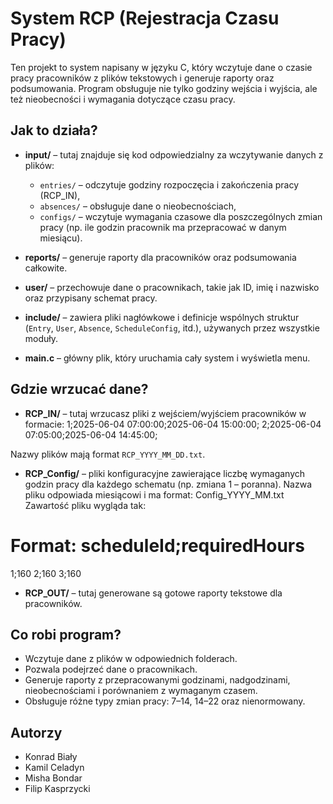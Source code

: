 # System RCP (Rejestracja Czasu Pracy)

Ten projekt to system napisany w języku C, który wczytuje dane o czasie pracy pracowników z plików tekstowych i generuje raporty oraz podsumowania. Program obsługuje nie tylko godziny wejścia i wyjścia, ale też nieobecności i wymagania dotyczące czasu pracy.

## Jak to działa?

- **input/** – tutaj znajduje się kod odpowiedzialny za
wczytywanie danych z plików:
  - `entries/` – odczytuje godziny rozpoczęcia i zakończenia pracy (RCP_IN),
  - `absences/` – obsługuje dane o nieobecnościach,
  - `configs/` – wczytuje wymagania czasowe dla poszczególnych zmian pracy (np. ile godzin pracownik ma przepracować w danym miesiącu).

- **reports/** – generuje raporty dla pracowników oraz podsumowania całkowite.

- **user/** – przechowuje dane o pracownikach, takie jak ID, imię i nazwisko oraz przypisany schemat pracy.

- **include/** – zawiera pliki nagłówkowe i definicje wspólnych struktur (`Entry`, `User`, `Absence`, `ScheduleConfig`, itd.), używanych przez wszystkie moduły.

- **main.c** – główny plik, który uruchamia cały system i wyświetla menu.

## Gdzie wrzucać dane?

- **RCP_IN/** – tutaj wrzucasz pliki z wejściem/wyjściem pracowników w formacie:
1;2025-06-04 07:00:00;2025-06-04 15:00:00;
2;2025-06-04 07:05:00;2025-06-04 14:45:00;

Nazwy plików mają format `RCP_YYYY_MM_DD.txt`.

- **RCP_Config/** – pliki konfiguracyjne zawierające liczbę wymaganych godzin pracy dla każdego schematu (np. zmiana 1 – poranna).
Nazwa pliku odpowiada miesiącowi i ma format: Config_YYYY_MM.txt
Zawartość pliku wygląda tak:

# Format: scheduleId;requiredHours
1;160
2;160
3;160

- **RCP_OUT/** – tutaj generowane są gotowe raporty tekstowe dla pracowników.

## Co robi program?

- Wczytuje dane z plików w odpowiednich folderach.
- Pozwala podejrzeć dane o pracownikach.
- Generuje raporty z przepracowanymi godzinami, nadgodzinami, nieobecnościami i porównaniem z wymaganym czasem.
- Obsługuje różne typy zmian pracy: 7–14, 14–22 oraz nienormowany.

## Autorzy

- Konrad Biały
- Kamil Celadyn
- Misha Bondar
- Filip Kasprzycki
